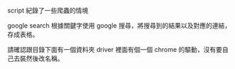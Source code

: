 script 紀錄了一些爬蟲的情境

google search 
根據關鍵字使用 google 搜尋，將搜尋到的結果以及對應的連結，存成表格。

請確認跟目錄下面有一個資料夾 driver 裡面有個一個 chrome 的驅動，沒有要自己去裝然後改名稱。